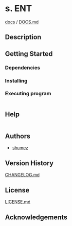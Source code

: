 <!--
Filename: 	README.md
Project: 	/Users/shume/Developer/mnemosyne/docs/Fornix/s_ENT
Author: 	shumez <https://github.com/shumez>
Created: 	2018-06-15 20:44:3
Modified: 	2019-01-26 11:22:53
-----
Copyright (c) 2019 shumez
-->

# s. ENT


[docs] / [DOCS.md]


## Description


## Getting Started



### Dependencies



### Installing



### Executing program

```
```

## Help

```
```

## Authors

* [shumez]

## Version History

[CHANGELOG.md]

## License

[LICENSE.md]


## Acknowledgements


<!-- ------------------------------- -->
[shumez]: shumez
[DOCS.md]: docs/DOCS.md
[docs]: docs/
[CHANGELOG.md]: CHANGELOG.md
[LICENSE.md]: LICENSE.md
